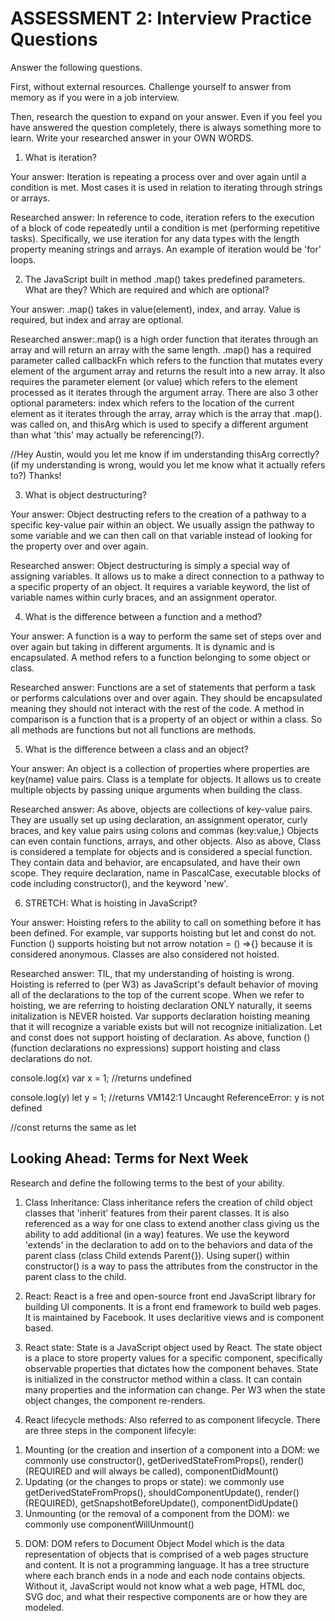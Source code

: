 # ASSESSMENT 2: Interview Practice Questions

Answer the following questions.

First, without external resources. Challenge yourself to answer from memory as if you were in a job interview.

Then, research the question to expand on your answer. Even if you feel you have answered the question completely, there is always something more to learn. Write your researched answer in your OWN WORDS.

1. What is iteration?

  Your answer: Iteration is repeating a process over and over again until a condition is met. Most cases it is used in relation to iterating through strings or arrays.

  Researched answer: In reference to code, iteration refers to the execution of a block of code repeatedly until a condition is met (performing repetitive tasks). Specifically, we use iteration for any data types with the length property meaning strings and arrays. An example of iteration would be 'for' loops. 



2. The JavaScript built in method .map() takes predefined parameters. What are they? Which are required and which are optional?

  Your answer: .map() takes in value(element), index, and array. Value is required, but index and array are optional.

  Researched answer:.map() is a high order function that iterates through an array and will return an array with the same length. .map() has a required parameter called callbackFn which refers to the function that mutates every element of the argument array and returns the result into a new array. It also requires the parameter element (or value) which refers to the element processed as it iterates through the argument array. There are also 3 other optional parameters: index which refers to the location of the current element as it iterates through the array, array which is the array that .map(). was called on, and thisArg which is used to specify a different argument than what 'this' may actually be referencing(?).
  
  //Hey Austin, would you let me know if im understanding thisArg correctly? (if my understanding is wrong, would you let me know what it actually refers to?)
  Thanks!



3. What is object destructuring?

  Your answer: Object destructing refers to the creation of a pathway to a specific key-value pair within an object. We usually assign the pathway to some variable and we can then call on that variable instead of looking for the property over and over again.

  Researched answer: Object destructuring is simply a special way of assigning variables. It allows us to make a direct connection to a pathway to a specific property of an object. It requires a variable keyword, the list of variable names within curly braces, and an assignment operator. 



4. What is the difference between a function and a method?

  Your answer: A function is a way to perform the same set of steps over and over again but taking in different arguments. It is dynamic and is encapsulated. A method refers to a function belonging to some object or class.

  Researched answer: Functions are a set of statements that perform a task or performs calculations over and over again. They should be encapsulated meaning they should not interact with the rest of the code. A method in comparison is a function that is a property of an object or within a class. So all methods are functions but not all functions are methods.


5. What is the difference between a class and an object?

  Your answer: An object is a collection of properties where properties are key(name) value pairs. Class is a template for objects. It allows us to create multiple objects by passing unique arguments when building the class. 

  Researched answer: As above, objects are collections of key-value pairs. They are usually set up using declaration, an assignment operator, curly braces, and key value pairs using colons and commas (key:value,) Objects can even contain functions, arrays, and other objects. Also as above, Class is considered a template for objects and is considered a special function. They contain data and behavior, are encapsulated, and have their own scope. They require declaration, name in PascalCase, executable blocks of code including constructor(), and the keyword 'new'.  



6. STRETCH: What is hoisting in JavaScript?

  Your answer: Hoisting refers to the ability to call on something before it has been defined. For example, var supports hoisting but let and const do not. Function () supports hoisting but not arrow notation = () =>{} because it is considered anonymous. Classes are also considered not hoisted.

  Researched answer: TIL, that my understanding of hoisting is wrong. Hoisting is referred to (per W3) as JavaScript's default behavior of moving all of the declarations to the top of the current scope. When we refer to hoisting, we are referring to hoisting declaration ONLY naturally, it seems initalization is NEVER hoisted. Var supports declaration hoisting meaning that it will recognize a variable exists but will not recognize initialization. Let and const does not support hoisting of declaration. As above, function () (function declarations no expressions) support hoisting and class declarations do not.

  console.log(x)
  var x = 1; //returns undefined

  console.log(y)
  let y = 1; //returns VM142:1 Uncaught ReferenceError: y is not defined
  
  //const returns the same as let



## Looking Ahead: Terms for Next Week

Research and define the following terms to the best of your ability.

1. Class Inheritance: Class inheritance refers the creation of child object classes that 'inherit' features from their parent classes. It is also referenced as a way for one class to extend another class giving us the ability to add additional (in a way) features. We use the keyword 'extends' in the declaration to add on to the behaviors and data of the parent class (class Child extends Parent{}). Using super() within constructor() is a way to pass the attributes from the constructor in the parent class to the child.

2. React: React is a free and open-source front end JavaScript library for building UI components. It is a front end framework to build web pages. It is maintained by Facebook. It uses declaritive views and is component based. 

3. React state: State is a JavaScript object used by React. The state object is a place to store property values for a specific component, specifically observable properties that dictates how the component behaves. State is initialized in the constructor method within a class. It can contain many properties and the information can change. Per W3 when the state object changes, the component re-renders.

4. React lifecycle methods: Also referred to as component lifecycle. There are three steps in the component lifecyle:
1) Mounting (or the creation and insertion of a component into a DOM: we commonly use constructor(), getDerivedStateFromProps(), render() (REQUIRED and will always be called), componentDidMount()
2) Updating (or the changes to props or state): we commonly use getDerivedStateFromProps(), shouldComponentUpdate(), render() (REQUIRED), getSnapshotBeforeUpdate(), componentDidUpdate()
3) Unmounting (or the removal of a component from the DOM): we commonly use componentWillUnmount()

5. DOM: DOM refers to Document Object Model which is the data representation of objects that is comprised of a web pages structure and content. It is not a programming language. It has a tree structure where each branch ends in a node and each node contains objects. Without it, JavaScript would not know what a web page, HTML doc, SVG doc, and what their respective components are or how they are modeled.
